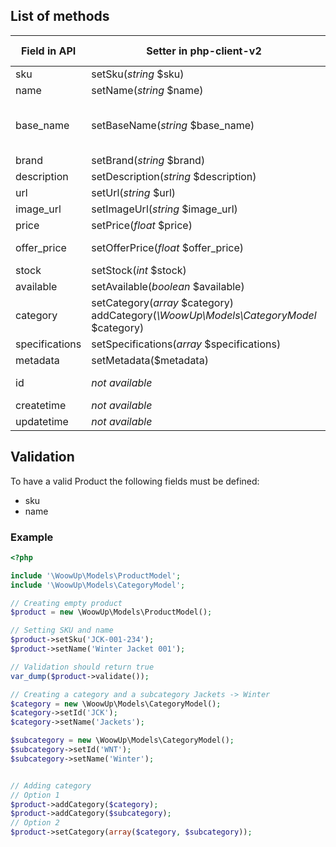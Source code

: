 ## List of methods

| Field in API | Setter in php-client-v2 | Getter in php-client-v2 | Comments |
| --- | --- | --- | --- |
| sku | setSku(*string* $sku) | getSku() | |
| name | setName(*string* $name) | getName() | |
| base_name | setBaseName(*string* $base_name) | getBaseName() | Additional name for campaigns purpose |
| brand | setBrand(*string* $brand) | getBrand() | |
| description | setDescription(*string* $description) | getDescription() | |
| url | setUrl(*string* $url) | getUrl() | |
| image_url | setImageUrl(*string* $image_url) | getImageUrl() | |
| price | setPrice(*float* $price) | getPrice() | |
| offer_price | setOfferPrice(*float* $offer_price) | getOfferPrice() | Special-offer price |
| stock | setStock(*int* $stock) | getStock() | |
| available | setAvailable(*boolean* $available) | getAvailable() | |
| category | setCategory(*array* $category)<br>addCategory(*\WoowUp\Models\CategoryModel* $category) | getCategory() | |
| specifications | setSpecifications(*array* $specifications) | getSpecifications() | |
| metadata | setMetadata($metadata) | getMetadata() | |
| id | *not available* | getId() | WoowUp's product-id |
| createtime | *not available* | getCreatetime() | |
| updatetime | *not available* | getUpdatetime() | |

## Validation

To have a valid Product the following fields must be defined:
+ sku
+ name

### Example
```php
<?php

include '\WoowUp\Models\ProductModel';
include '\WoowUp\Models\CategoryModel';

// Creating empty product
$product = new \WoowUp\Models\ProductModel();

// Setting SKU and name
$product->setSku('JCK-001-234');
$product->setName('Winter Jacket 001');

// Validation should return true
var_dump($product->validate());

// Creating a category and a subcategory Jackets -> Winter
$category = new \WoowUp\Models\CategoryModel();
$category->setId('JCK');
$category->setName('Jackets');

$subcategory = new \WoowUp\Models\CategoryModel();
$subcategory->setId('WNT');
$subcategory->setName('Winter');


// Adding category
// Option 1
$product->addCategory($category);
$product->addCategory($subcategory);
// Option 2
$product->setCategory(array($category, $subcategory));
```
